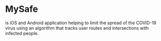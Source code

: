 # MySafe
is iOS and Android application helping to limit the spread of the COVID-19 virus using an algorithm that tracks user routes and intersections with infected people.
